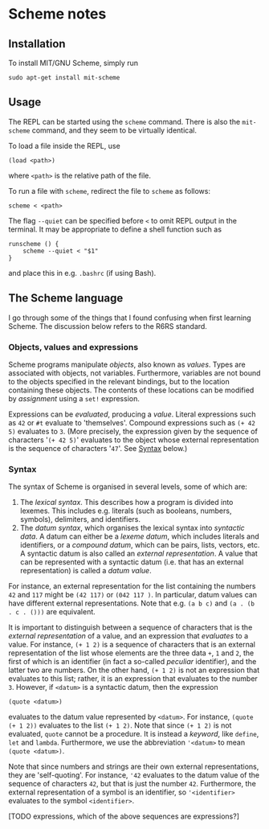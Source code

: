 # Scheme notes

## Installation

To install MIT/GNU Scheme, simply run

    sudo apt-get install mit-scheme


## Usage

The REPL can be started using the `scheme` command. There is also the `mit-scheme` command, and they seem to be virtually identical.

To load a file inside the REPL, use

    (load <path>)

where `<path>` is the relative path of the file.

To run a file with `scheme`, redirect the file to `scheme` as follows:

    scheme < <path>

The flag `--quiet` can be specified before `<` to omit REPL output in the terminal. It may be appropriate to define a shell function such as

    runscheme () {
        scheme --quiet < "$1"
    }

and place this in e.g. `.bashrc` (if using Bash).


## The Scheme language

I go through some of the things that I found confusing when first learning Scheme. The discussion below refers to the R6RS standard.

### Objects, values and expressions

Scheme programs manipulate *objects*, also known as *values*. Types are associated with objects, not variables. Furthermore, variables are not bound to the objects specified in the relevant bindings, but to the location containing these objects. The contents of these locations can be modified by *assignment* using a `set!` expression.

Expressions can be *evaluated*, producing a *value*. Literal expressions such as `42` or `#t` evaluate to 'themselves'. Compound expressions such as `(+ 42 5)` evaluates to `3`. (More precisely, the expression given by the sequence of characters '`(+ 42 5)`' evaluates to the object whose external representation is the sequence of characters '`47`'. See [Syntax](#syntax) below.)

### Syntax

The syntax of Scheme is organised in several levels, some of which are:

1. The *lexical syntax*. This describes how a program is divided into lexemes. This includes e.g. literals (such as booleans, numbers, symbols), delimiters, and identifiers.
2. The *datum syntax*, which organises the lexical syntax into *syntactic data*. A datum can either be a *lexeme datum*, which includes literals and identifiers, or a *compound datum*, which can be pairs, lists, vectors, etc. A syntactic datum is also called an *external representation*. A value that can be represented with a syntactic datum (i.e. that has an external representation) is called a *datum value*.

For instance, an external representation for the list containing the numbers `42` and `117` might be `(42 117)` or `(042 117 )`. In particular, datum values can have different external representations. Note that e.g. `(a b c)` and `(a . (b . c . ()))` are equivalent.

It is important to distinguish between a sequence of characters that is the *external representation* of a value, and an expression that *evaluates* to a value. For instance, `(+ 1 2)` is a sequence of characters that is an external representation of the list whose elements are the three data `+`, `1` and `2`, the first of which is an identifier (in fact a so-called *peculiar* identifier), and the latter two are numbers. On the other hand, `(+ 1 2)` is not an expression that evaluates to this list; rather, it is an expression that evaluates to the number `3`. However, if `<datum>` is a syntactic datum, then the expression

    (quote <datum>)

evaluates to the datum value represented by `<datum>`. For instance, `(quote (+ 1 2))` evaluates to the list `(+ 1 2)`. Note that since `(+ 1 2)` is not evaluated, `quote` cannot be a procedure. It is instead a *keyword*, like `define`, `let` and `lambda`. Furthermore, we use the abbreviation `'<datum>` to mean `(quote <datum>)`.

Note that since numbers and strings are their own external representations, they are 'self-quoting'. For instance, `'42` evaluates to the datum value of the sequence of characters `42`, but that is just the number `42`. Furthermore, the external representation of a symbol is an identifier, so `'<identifier>` evaluates to the symbol `<identifier>`.


[TODO expressions, which of the above sequences are expressions?]